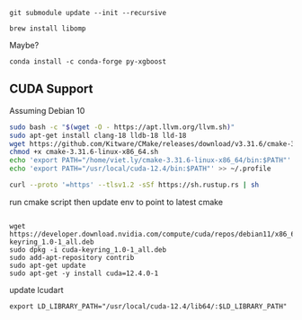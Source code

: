 
```
git submodule update --init --recursive
```

```
brew install libomp
```

Maybe?
```
conda install -c conda-forge py-xgboost
```

## CUDA Support

Assuming Debian 10

```sh
sudo bash -c "$(wget -O - https://apt.llvm.org/llvm.sh)"
sudo apt-get install clang-18 lldb-18 lld-18
wget https://github.com/Kitware/CMake/releases/download/v3.31.6/cmake-3.31.6-linux-x86_64.sh
chmod +x cmake-3.31.6-linux-x86_64.sh
echo 'export PATH="/home/viet.ly/cmake-3.31.6-linux-x86_64/bin:$PATH"' >> ~/.profile
echo 'export PATH="/usr/local/cuda-12.4/bin:$PATH"' >> ~/.profile

curl --proto '=https' --tlsv1.2 -sSf https://sh.rustup.rs | sh
```
run cmake script then update env to point to latest cmake
```

wget https://developer.download.nvidia.com/compute/cuda/repos/debian11/x86_64/cuda-keyring_1.0-1_all.deb
sudo dpkg -i cuda-keyring_1.0-1_all.deb
sudo add-apt-repository contrib
sudo apt-get update
sudo apt-get -y install cuda=12.4.0-1
```

update lcudart
```
export LD_LIBRARY_PATH="/usr/local/cuda-12.4/lib64/:$LD_LIBRARY_PATH"
```



